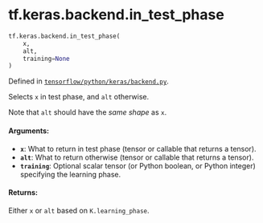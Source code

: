 <div itemscope itemtype="http://developers.google.com/ReferenceObject">
<meta itemprop="name" content="tf.keras.backend.in_test_phase" />
</div>

# tf.keras.backend.in_test_phase

``` python
tf.keras.backend.in_test_phase(
    x,
    alt,
    training=None
)
```



Defined in [`tensorflow/python/keras/backend.py`](https://www.tensorflow.org/code/tensorflow/python/keras/backend.py).

Selects `x` in test phase, and `alt` otherwise.

Note that `alt` should have the *same shape* as `x`.

#### Arguments:

* <b>`x`</b>: What to return in test phase
        (tensor or callable that returns a tensor).
* <b>`alt`</b>: What to return otherwise
        (tensor or callable that returns a tensor).
* <b>`training`</b>: Optional scalar tensor
        (or Python boolean, or Python integer)
        specifying the learning phase.


#### Returns:

Either `x` or `alt` based on `K.learning_phase`.